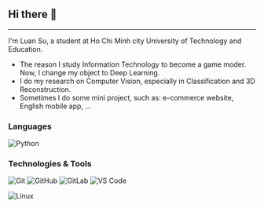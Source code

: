 ## Hi there 👋

<!--
**luansu/luansu** is a ✨ _special_ ✨ repository because its `README.md` (this file) appears on your GitHub profile.

Here are some ideas to get you started:

- 🔭 I’m currently working on ...
- 🌱 I’m currently learning ...
- 👯 I’m looking to collaborate on ...
- 🤔 I’m looking for help with ...
- 💬 Ask me about ...
- 📫 How to reach me: ...
- 😄 Pronouns: ...
- ⚡ Fun fact: ...
-->

------
I'm Luan Su, a student at Ho Chi Minh city University of Technology and Education.
 - The reason I study Information Technology to become a game moder. Now, I change my object to Deep Learning.
 - I do my research on Computer Vision, especially in Classification and 3D Reconstruction.
 - Sometimes I do some mini project, such as: e-commerce website, English mobile app, ...

### Languages
  ![Python](https://img.shields.io/badge/-Python-black?style=flat-square&logo=Python)

### Technologies & Tools
  ![Git](https://img.shields.io/badge/-Git-black?style=flat-square&logo=git)
  ![GitHub](https://img.shields.io/badge/-GitHub-181717?style=flat-square&logo=github)
  ![GitLab](https://img.shields.io/badge/-GitLab-FCA121?style=flat-square&logo=gitlab)
  ![VS Code](https://img.shields.io/badge/-VS%20Code-007ACC?style=flat-square&logo=visual-studio-code)

  ![Linux](https://img.shields.io/badge/Linux-black?style=flat-square&logo=linux)

